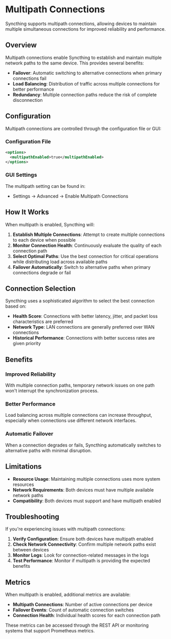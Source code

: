 # Multipath Connections

Syncthing supports multipath connections, allowing devices to maintain multiple simultaneous connections for improved reliability and performance.

## Overview

Multipath connections enable Syncthing to establish and maintain multiple network paths to the same device. This provides several benefits:

- **Failover**: Automatic switching to alternative connections when primary connections fail
- **Load Balancing**: Distribution of traffic across multiple connections for better performance
- **Redundancy**: Multiple connection paths reduce the risk of complete disconnection

## Configuration

Multipath connections are controlled through the configuration file or GUI:

### Configuration File

```xml
<options>
  <multipathEnabled>true</multipathEnabled>
</options>
```

### GUI Settings

The multipath setting can be found in:
- Settings → Advanced → Enable Multipath Connections

## How It Works

When multipath is enabled, Syncthing will:

1. **Establish Multiple Connections**: Attempt to create multiple connections to each device when possible
2. **Monitor Connection Health**: Continuously evaluate the quality of each connection path
3. **Select Optimal Paths**: Use the best connection for critical operations while distributing load across available paths
4. **Failover Automatically**: Switch to alternative paths when primary connections degrade or fail

## Connection Selection

Syncthing uses a sophisticated algorithm to select the best connection based on:

- **Health Score**: Connections with better latency, jitter, and packet loss characteristics are preferred
- **Network Type**: LAN connections are generally preferred over WAN connections
- **Historical Performance**: Connections with better success rates are given priority

## Benefits

### Improved Reliability
With multiple connection paths, temporary network issues on one path won't interrupt the synchronization process.

### Better Performance
Load balancing across multiple connections can increase throughput, especially when connections use different network interfaces.

### Automatic Failover
When a connection degrades or fails, Syncthing automatically switches to alternative paths with minimal disruption.

## Limitations

- **Resource Usage**: Maintaining multiple connections uses more system resources
- **Network Requirements**: Both devices must have multiple available network paths
- **Compatibility**: Both devices must support and have multipath enabled

## Troubleshooting

If you're experiencing issues with multipath connections:

1. **Verify Configuration**: Ensure both devices have multipath enabled
2. **Check Network Connectivity**: Confirm multiple network paths exist between devices
3. **Monitor Logs**: Look for connection-related messages in the logs
4. **Test Performance**: Monitor if multipath is providing the expected benefits

## Metrics

When multipath is enabled, additional metrics are available:

- **Multipath Connections**: Number of active connections per device
- **Failover Events**: Count of automatic connection switches
- **Connection Health**: Individual health scores for each connection path

These metrics can be accessed through the REST API or monitoring systems that support Prometheus metrics.